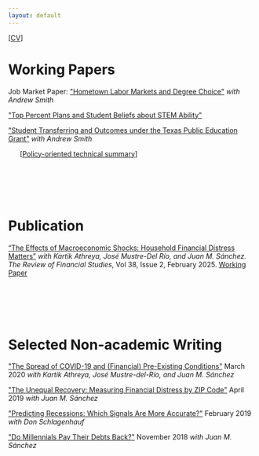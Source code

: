```yaml
---
layout: default
---
```

 [<a href="/assets/docs/ryan_mather_cv.pdf">CV</a>]

 
# Working Papers

Job Market Paper: <a href="/assets/docs/jmp_ryan_mather.pdf">"Hometown Labor Markets and Degree Choice"</a> _with Andrew Smith_



<a href="/assets/docs/STEM_Beliefs.pdf">"Top Percent Plans and Student Beliefs about STEM Ability"</a>

<a href="/assets/docs/peg.pdf">"Student Transferring and Outcomes under the Texas Public Education Grant"</a> _with Andrew Smith_ 

&nbsp;&nbsp;&nbsp;&nbsp;&nbsp;&nbsp;[<a href="/assets/docs/Policy_Writing_Sample_PEG.pdf">Policy-oriented technical summary</a>]

<br/><br/>
<br/><br/>

# Publication

[“The Effects of Macroeconomic Shocks: Household Financial Distress Matters”](https://academic.oup.com/rfs/article/38/2/564/7831442) _with Kartik Athreya, José Mustre-Del Río, and Juan M. Sánchez. The Review of Financial Studies_, Vol 38, Issue 2, February 2025. [Working Paper](https://www.kansascityfed.org/documents/8471/rwp20-13athreyamathermustredelriosanchez.pdf)

<br/><br/>
<br/><br/>

# Selected Non-academic Writing

<a href="https://www.richmondfed.org/-/media/richmondfedorg/research/economists/bios/pdfs/athreya_covid19_paper_part2.pdf">"The Spread of COVID-19 and (Financial) Pre-Existing Conditions"</a> March 2020 _with Kartik Athreya, José Mustre-del-Río, and Juan M. Sánchez_ 

<a href="https://www.stlouisfed.org/publications/regional-economist/first-quarter-2019/unequal-recovery-measuring-financial-distress">"The Unequal Recovery: Measuring Financial Distress by ZIP Code"</a> April 2019 _with Juan M. Sánchez_ 

<a href="https://www.stlouisfed.org/on-the-economy/2019/february/predicting-recessions-which-signals-accurate">"Predicting Recessions: Which Signals Are More Accurate?"</a> February 2019 _with Don Schlagenhauf_ 

<a href="https://www.stlouisfed.org/on-the-economy/2018/november/millennials-pay-debts-back">"Do Millennials Pay Their Debts Back?"</a> November 2018 _with Juan M. Sánchez_
